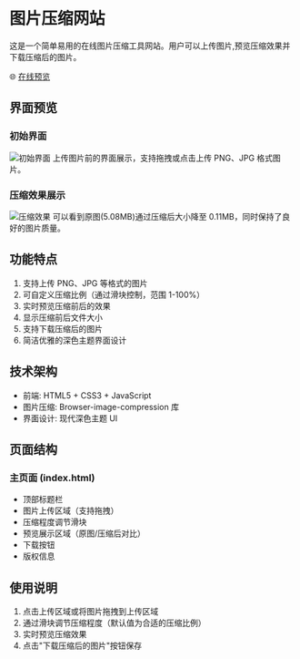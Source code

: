 # 图片压缩网站

这是一个简单易用的在线图片压缩工具网站。用户可以上传图片,预览压缩效果并下载压缩后的图片。

🌐 [在线预览](https://你的用户名.github.io/image-compressor)

## 界面预览

### 初始界面
![初始界面](./images/preview1.png)
上传图片前的界面展示，支持拖拽或点击上传 PNG、JPG 格式图片。

### 压缩效果展示
![压缩效果](./images/preview2.png)
可以看到原图(5.08MB)通过压缩后大小降至 0.11MB，同时保持了良好的图片质量。

## 功能特点

1. 支持上传 PNG、JPG 等格式的图片
2. 可自定义压缩比例（通过滑块控制，范围 1-100%）
3. 实时预览压缩前后的效果
4. 显示压缩前后文件大小
5. 支持下载压缩后的图片
6. 简洁优雅的深色主题界面设计

## 技术架构

- 前端: HTML5 + CSS3 + JavaScript
- 图片压缩: Browser-image-compression 库
- 界面设计: 现代深色主题 UI

## 页面结构

### 主页面 (index.html)
- 顶部标题栏
- 图片上传区域（支持拖拽）
- 压缩程度调节滑块
- 预览展示区域（原图/压缩后对比）
- 下载按钮
- 版权信息

## 使用说明

1. 点击上传区域或将图片拖拽到上传区域
2. 通过滑块调节压缩程度（默认值为合适的压缩比例）
3. 实时预览压缩效果
4. 点击"下载压缩后的图片"按钮保存 